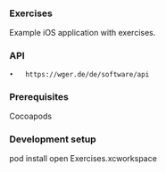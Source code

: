 ### Exercises
Example iOS application with exercises.

### API
	•	https://wger.de/de/software/api

### Prerequisites
Cocoapods

### Development setup
pod install open Exercises.xcworkspace
